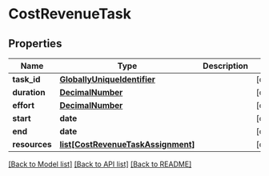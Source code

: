 # CostRevenueTask

## Properties
Name | Type | Description | Notes
------------ | ------------- | ------------- | -------------
**task_id** | [**GloballyUniqueIdentifier**](GloballyUniqueIdentifier.md) |  | [optional] 
**duration** | [**DecimalNumber**](DecimalNumber.md) |  | [optional] 
**effort** | [**DecimalNumber**](DecimalNumber.md) |  | [optional] 
**start** | **date** |  | [optional] 
**end** | **date** |  | [optional] 
**resources** | [**list[CostRevenueTaskAssignment]**](CostRevenueTaskAssignment.md) |  | [optional] 

[[Back to Model list]](../README.md#documentation-for-models) [[Back to API list]](../README.md#documentation-for-api-endpoints) [[Back to README]](../README.md)

